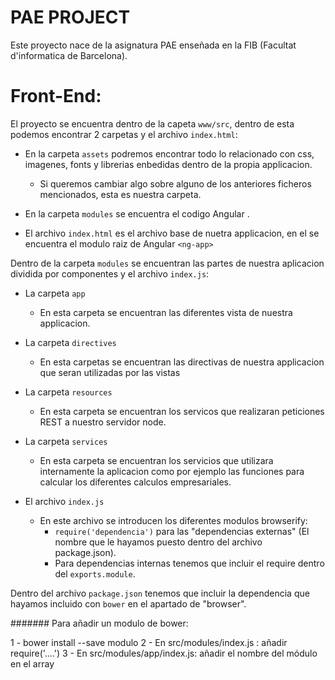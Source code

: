 # PAE PROJECT
Este proyecto nace de la asignatura PAE enseñada en la FIB (Facultat d'informatica de Barcelona).

# Front-End:
El proyecto se encuentra dentro de la capeta `www/src`, dentro de esta podemos encontrar 2 carpetas y el archivo `index.html`:

* En la carpeta `assets` podremos encontrar todo lo relacionado con css, imagenes, fonts y librerias enbedidas dentro de la
propia applicacion. 
  * Si queremos cambiar algo sobre alguno de los anteriores ficheros mencionados, esta es nuestra carpeta.

* En la carpeta `modules` se encuentra el codigo Angular .

* El archivo `index.html` es el archivo base de nuetra applicacion, en el se encuentra el modulo raiz de Angular `<ng-app>`

Dentro de la carpeta `modules` se encuentran las partes de nuestra aplicacion dividida por componentes y el archivo `index.js`:

* La carpeta `app`
  * En esta carpeta se encuentran las diferentes vista de nuestra applicacion.
  
* La carpeta `directives`
  * En esta carpetas se encuentran las directivas de nuestra applicacion que seran utilizadas por las vistas

* La carpeta `resources`
  * En esta carpeta se encuentran los servicos que realizaran peticiones REST a nuestro servidor node.
  
* La carpeta `services`
  *  En esta carpeta se encuentran los servicios que utilizara internamente la aplicacion como por ejemplo
  las funciones para calcular los diferentes calculos empresariales.
  
* El archivo `index.js`
  * En este archivo se introducen los diferentes modulos browserify: 
    * `require('dependencia')` para las "dependencias externas" (El nombre que le hayamos puesto dentro del archivo package.json).
    * Para dependencias internas tenemos que incluir el require dentro del `exports.module`.

Dentro del archivo `package.json` tenemos que incluir la dependencia que hayamos incluido con `bower`
en el apartado de "browser".


#######
Para añadir un modulo de bower:

1 - bower install --save modulo
2 - En src/modules/index.js : añadir require('....')
3 - En src/modules/app/index.js: añadir el nombre del módulo en el array




